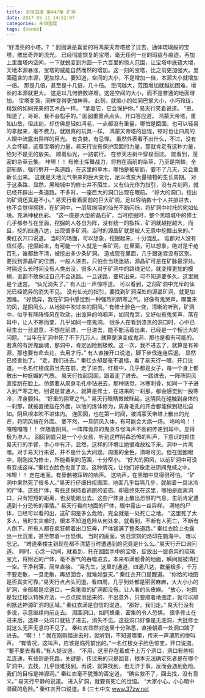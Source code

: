 ```yaml
---
title: 永恒国度 第447章 矿洞
date: 2017-05-11 14:52:07
categories: 永恒国度
tags: [Hannb]
---
```


“好漂亮的小塔。?  ”
囡囡满是喜爱的将鸿蒙天帝塔接了过去，通体琉璃般的宝塔，散出奇异的流光。
已经彻底恢复的宝塔，毫无任何一丝的瑕疵与痕迹，再加上里面塔内空间，一下就蜕变到方圆一千六百里的惊人范围，让宝塔中底蕴大增，天地本源暴涨，宝塔的威能自然而然的增加。这一刻的宝塔，比之前更加强大。里面蕴含的本源，更加惊人。要知道，空间的大小，不是增加一倍，本源大小就增加一倍。
那是几倍，甚至是十几倍，几十倍。
空间越大，范围增加就越加困难，增长的本源就更大。
这是以几何倍数递增。这是空间的大小，而不是普通的地面增加。
宝塔变强，同样变得更加神异。
此刻，就缩小的如同巴掌大小，小巧玲珑，精致的如同完美的艺术品一样。
“拿着它，它会保护你。”
易天行笑着说道。
“恩，知道了，哥哥，我不会松手的。”
囡囡重重点点头，开口答应道。
鸿蒙天帝塔，重如山岳，但此刻，却仿佛是轻如鸿毛，一点都没有重量，哪怕是囡囡，也可以轻易的拿起来，毫不费力，就跟真的玩具一样。
鸿蒙天帝塔的出现，顿时也让四周的人眼中流露出异样的目光。
有贪婪，有忌惮。
虽然外表看不出什么，不过，没有人会怀疑，这尊宝塔的力量，易天行说有保护囡囡的力量，那就肯定有这种力量，绝对不是无的放矢。
顺着仙光，一路前行。
在参天古树中穿梭而过。
能看到，茂密的杂草云集。
咔嚓！！
有修士挥舞战刀，将挡在面前的杂草，乃至是荆棘，全部斩断，强行劈开一条道路，在这里的草木，哪怕是被斩断，要不了几天，又会重新长出来。
这就是天地元气带来的巨大变化，足以改变大量植物的生长周期。
对于这条路，显然，黑暗城中的修士并不陌生，又有仙光作为指引，没有片刻间，就已经开辟出一条道路。不多时，一座巨大的洞口出现在眼前。
“好大的洞口，挖出的矿洞还真是不小。”
易天行看着面前的巨大矿洞，足以容纳数十个人并排进去，也不会觉得拥挤，在矿洞中，一层层绚丽的仙光不断闪烁，将矿洞中衬托的宛如仙境。充满神秘色彩。
“这一座是大型的晶石矿，当时挖掘时，整个黑暗城中的修士几乎都参与在里面，挖掘的人各自为阵，没有统一的指挥，矿洞就越挖越大，而且，挖的四通八达，出现很多矿洞。当时的源晶矿就是被人无意中挖掘出来的。”
秦红衣开口说道。
当时的场面，可以想象，挖掘起来，十分混乱。
谁都对人没有信任感。挖掘起来，有可能一个人就是一条矿洞，在里面，可以想象，绝对是千疮百孔，谁都数不清，被挖出多少条矿洞。
造成现在里面，几乎跟迷宫没有区别。
要找到源晶矿的位置，一般人进去，只怕会当场迷路，源晶矿可是在矿脉最深处。
时隔这么长时间没有人类出没，很多人对于矿洞中的路线记忆，就变得更加的模糊，谁都不敢保证自己不会迷路。一旦迷路，要转出来，可不知道要多久。这里就是个迷宫。
“仙光消失了。”
有人出一声惊呼道。
可以看到，之前矿洞中充斥的仙光已经诡异的消失不见。
没有仙光的指引，要找到矿洞深处的源晶矿洞，就更加困难。
“好诡异，我在矿洞中感觉到一种强烈的阴寒之气。好像有鬼哭声。哪里来的风，是阴风么，从地狱中吹过来的阴风。”
有修士脸色一变，清晰的听到，矿洞中，似乎有阵阵怪风在吹动，出诡异的呜咽声，如同鬼哭，又好似有鬼笑声，落在耳中，让人不寒而栗，几乎如同一座鬼洞。
很多人在看到漆黑的洞口时，心中已经生出一丝退意，不想在前进，一旦进去，能不能活着出来，已经是一个相当大的问题。
“当年在矿洞中死了不下几万人，就算是演变成鬼洞，那也是极有可能的。若真的有厉鬼幽魂，那洞中，肯定凶险到极致。这一次，我不进去了，就算是有神源，那也要有命去花，去用才行。”
有人直接开口说道，脚下步伐连连后退。
显然已经害怕了。
“走，我们进去。”
秦红衣却是毫不退缩，看了易天行一眼，开口说道。一名名红楼成员当先在前，走了进去，红楼中，几乎都是女子，每一个身上都散出一种妩媚的气质。
易天行拉起囡囡，跟着走了进去。
一踏进去，一阵阵阴风直接刮在脸上。仿佛要从周身毛孔中钻进去，那种感觉，冰寒刺骨，如同一下子进入到严寒之地，别说是普通人，就算是修士，在进来的一刹那，都会感觉到一股寒冷，浑身颤抖。
“好重的阴寒之气。”
易天行眼睛微微眯起，这阴风在碰触到身体的一刹那，就被直接挡在外面，以他的炼体修为，周身毛孔的开合都能做到轻松自如。阴风根本吹不进体内。
连囡囡，也在第一时间，被鸿蒙天帝塔上散出的光芒，将阴风挡在外面。
要不然，一旦阴风入体，有可能会大病一场。
呜呜呜！！
嘎嘎嘎嘎！！
伴随着阴风，一阵阵诡异的鬼哭与怪叫声不断的传递到耳中。显得极为渗人。
囡囡到底只是一个小女孩，听到这样阴森恐怖的叫声，下意识的抓住易天行的手臂，手心中有汗，显然，这样的环境让她很难放松下来。洞中一片黑暗。对于易天行来说，并不是什么大问题，周围的金色，清晰可见。但在囡囡眼中，刚刚成为修士，所能看到的范围，十分窄小。
“好大的阴风，以前矿洞中可没有变成这样。”秦红衣脸色也变了变。这种情况，让他们好像走进阴间鬼蜮之中。
咔嚓！！
走在地面，有骨骼被踩碎的响声。
这响声，在黑暗中显得很可怕。
“矿洞中果然死了很多人。”易天行仔细扫视周围，地面几乎每隔几步，就躺着一具冰冷的尸体。这些尸体，有些还保持着逃跑的姿态。却最终死在这里，哪怕是距离洞口，只有短短的距离，也没能跑出去。这些尸体身上散出恐惧的气息，生前肯定遭遇到十分恐怖的事情。”
易天行看向地面的尸体，眼中露出一丝异样。
满地的尸体，已经可以看的出，这矿洞是多么危险，完全就是一处死亡之地。
“这里死了太多人，当时生灾难时，根本不知道危险从何处来，就看到，不断有人死亡，不断有人倒下。所有人都在疯狂朝着出口狂奔，尸体铺满了整条道路。”
秦红衣脸上也露出一丝沉重，甚至带着一丝恐惧。
当时的画面，依旧深刻的烙印在脑海中。
难以忘记。
“难道秦楼主到现在都不清楚当时遭遇到的究竟是什么么。”易天行开口询问道。
同时，心念一动间，就看到，托在囡囡手中的宝塔，绽放出一层奇异的琉璃宝光，将附近的尸体，毫不客气的吞噬进去。本来布满骸骨的地面，瞬间就被清扫一空。干净利落，简单直接。
“易先生，这里的通道，四通八达，数量极多，千万不要走散，一旦走散，再想回合，就难如登天。”
秦红衣开口提醒道。
“你给的地图是否真实可靠。”易天行点点头问道。看四周，几乎到处都是密密麻麻，大大小小的矿洞，全部都是岔道口，一条笔直的矿洞都没有。让人看的头皮麻。
“放心，地图是我红楼以特殊方法，一点点探测出来的，不出意外，只要顺着地图走，就可以顺利抵达神源矿洞的区域。”
秦红衣满是自信的说道。
“那好，我们走。”
易天行没有多说，示意继续向前走去。
周围洞口，如同蜂巢，密集的令人恐惧。
很多修士在进来后，选择一处洞口就钻了进去，消失不见。这些洞口好像是无底洞，大批修士就这么无声无息的不见了。
秦红衣显然对这里十分熟悉，直接朝着一处洞口踏了进去。
“啊！！”
就在刚刚踏进去时，就听到，不知道哪里，传来一声凄厉的惨叫声。
“有情况，这叫声，应该是临死前出的。”一名红楼女子脸色惊变，开口说道。
“要不要去看看。”有人提议道。
“不用，这里存在着成千上万个洞口，洞口有些相互连通，有些则是死路，关键是，传过来的只是回音，根本无法确定死者是在哪个矿洞中。去找，几乎很难找到。再说，就算找到，也无济于事，反而会遇到危险。我们的目标是神源洞。”
秦红衣毫不犹豫的否定道。
“确实救不了，回去找，没有意义。”
易天行平静的说道。
进入矿洞，就要有死亡的觉悟。
“大家小心，小心暗中潜藏的危险。”
秦红衣开口说道。8
(三七中文 www.37zw.net